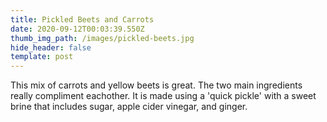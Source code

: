 ```yaml
---
title: Pickled Beets and Carrots
date: 2020-09-12T00:03:39.550Z
thumb_img_path: /images/pickled-beets.jpg
hide_header: false
template: post
---
```

This mix of carrots and yellow beets is great. The two main ingredients really compliment eachother. It is made using a 'quick pickle' with a sweet brine that includes sugar, apple cider vinegar, and ginger.